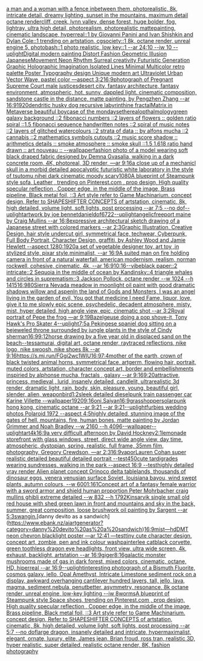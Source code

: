 [a man and a woman with a fence inbetween them, photorealistic, 8k, intricate detail, dreamy lighting, sunset in the mountains, maximum detail octane render](https://www.ebank.nz/aiartgenerator?category=a%20man%20and%20a%20woman%20with%20a%20fence%20inbetween%20them%2C%20photorealistic%2C%208k%2C%20intricate%20detail%2C%20dreamy%20lighting%2C%20sunset%20in%20the%20mountains%2C%20maximum%20detail%20octane%20render)[cliff, creek, lynn valley, dense forest, huge bolder, fog, lightray, ultra high detail, photorealism, photorealistic mattepainting, cinematic landscape, hyperreal::1 by Giovanni Panini and Ivan Shishkin and Dylan Cole::1 trending on artstation, cgsociety::1 8k, octane render, unreal engine 5, photobash::1 photo realistic, low key::1 --ar 24:10 --iw 10 --uplight](https://www.ebank.nz/aiartgenerator?category=cliff%2C%20creek%2C%20lynn%20valley%2C%20dense%20forest%2C%20huge%20bolder%2C%20fog%2C%20lightray%2C%20ultra%20high%20detail%2C%20photorealism%2C%20photorealistic%20mattepainting%2C%20cinematic%20landscape%2C%20hyperreal%3A%3A1%20by%20Giovanni%20Panini%20and%20Ivan%20Shishkin%20and%20Dylan%20Cole%3A%3A1%20trending%20on%20artstation%2C%20cgsociety%3A%3A1%208k%2C%20octane%20render%2C%20unreal%20engine%205%2C%20photobash%3A%3A1%20photo%20realistic%2C%20low%20key%3A%3A1%20--ar%2024%3A10%20--iw%2010%20--uplight)[Digital modern painting Distort Fashion Geometric Illusion JapaneseMovement Neon Rhythm Surreal creativity Futuristic Generation Graphic Holographic Imagination Isolated Lines Minimal Multicolor retro palette Poster Typography design Unique modern art Ultraviolet Urban Vector Wave, pastel color —aspect 3:2](https://www.ebank.nz/aiartgenerator?category=Digital%20modern%20painting%20Distort%20Fashion%20Geometric%20Illusion%20JapaneseMovement%20Neon%20Rhythm%20Surreal%20creativity%20Futuristic%20Generation%20Graphic%20Holographic%20Imagination%20Isolated%20Lines%20Minimal%20Multicolor%20retro%20palette%20Poster%20Typography%20design%20Unique%20modern%20art%20Ultraviolet%20Urban%20Vector%20Wave%2C%20pastel%20color%20%E2%80%94aspect%203%3A2)[16:9](https://www.ebank.nz/aiartgenerator?category=16%3A9)[photograph of Pregnant Supreme Court male justices](https://www.ebank.nz/aiartgenerator?category=photograph%20of%20Pregnant%20Supreme%20Court%20male%20justices)[desert city, fantasy architecture, fantasy environment, atmospheric, hot, sunny, dappled light. cinematic composition, sandstone castle in the distance, matte painting, by Pengzhen Zhang --ar 16:9](https://www.ebank.nz/aiartgenerator?category=desert%20city%2C%20fantasy%20architecture%2C%20fantasy%20environment%2C%20atmospheric%2C%20hot%2C%20sunny%2C%20dappled%20light.%20cinematic%20composition%2C%20sandstone%20castle%20in%20the%20distance%2C%20matte%20painting%2C%20by%20Pengzhen%20Zhang%20--ar%2016%3A9)[1920](https://www.ebank.nz/aiartgenerator?category=1920)[dendritic husky dog recursive labyrinthine fractal](https://www.ebank.nz/aiartgenerator?category=dendritic%20husky%20dog%20recursive%20labyrinthine%20fractal)[Matrix in Metaverse beautiful boy](https://www.ebank.nz/aiartgenerator?category=Matrix%20in%20Metaverse%20beautiful%20boy)[case of the mondays](https://www.ebank.nz/aiartgenerator?category=case%20of%20the%20mondays)[ethereal](https://www.ebank.nz/aiartgenerator?category=ethereal)[opthalmology](https://www.ebank.nz/aiartgenerator?category=opthalmology)[green galaxy background ::2 fibonacci numbers ::2 layers of flowers :: golden ratio spiral ::1.5 fibonacci sequence handwritten notes ::2 spiral of music notes ::2 layers of glitched watercolours ::2 strata of data :: by alfons mucha ::2 cannabis ::2 mathematics symbols cutouts ::2 music score shadow :: arithmetics details :: smoke atmosphere :: smoke skull ::1.5 1.618 ratio hand drawn :: art nouveau :: --wallpaper](https://www.ebank.nz/aiartgenerator?category=green%20galaxy%20background%20%3A%3A2%20fibonacci%20numbers%20%3A%3A2%20layers%20of%20flowers%20%3A%3A%20golden%20ratio%20spiral%20%3A%3A1.5%20fibonacci%20sequence%20handwritten%20notes%20%3A%3A2%20spiral%20of%20music%20notes%20%3A%3A2%20layers%20of%20glitched%20watercolours%20%3A%3A2%20strata%20of%20data%20%3A%3A%20by%20alfons%20mucha%20%3A%3A2%20cannabis%20%3A%3A2%20mathematics%20symbols%20cutouts%20%3A%3A2%20music%20score%20shadow%20%3A%3A%20arithmetics%20details%20%3A%3A%20smoke%20atmosphere%20%3A%3A%20smoke%20skull%20%3A%3A1.5%201.618%20ratio%20hand%20drawn%20%3A%3A%20art%20nouveau%20%3A%3A%20--wallpaper)[fashion photo of a model wearing soft black draped fabric designed by Demna Gvasalia, walking in a dark concrete room, 4K, photoreal, 3D render, —ar 9:16](https://www.ebank.nz/aiartgenerator?category=fashion%20photo%20of%20a%20model%20wearing%20soft%20black%20draped%20fabric%20designed%20by%20Demna%20Gvasalia%2C%20walking%20in%20a%20dark%20concrete%20room%2C%204K%2C%20photoreal%2C%203D%20render%2C%20%E2%80%94ar%209%3A16)[a close up of a mechanicl skull in a morbid detailed apocalyptic futuristic white laboratory in the style of tsutomu nihei dark cinematic moody scary](https://www.ebank.nz/aiartgenerator?category=a%20close%20up%20of%20a%20mechanicl%20skull%20in%20a%20morbid%20detailed%20apocalyptic%20futuristic%20white%20laboratory%20in%20the%20style%20of%20tsutomu%20nihei%20dark%20cinematic%20moody%20scary)[1080](https://www.ebank.nz/aiartgenerator?category=1080)[A blueprint of Steampunk style sofa,  Leather ,  trending on Pinterest.com  , prop design, High quality specular reflection , Copper  edge, in the middle of the image, Brass pipeline,  Black metal foil,  ::3  Art style refer to Game Machinarium.  concept design, Refer to SHAPESHIFTER CONCEPTS  of artstation, cinematic,  8k, high detailed,  volume light,  soft lights,  post processing    --ar 7:5   --no dof](https://www.ebank.nz/aiartgenerator?category=A%20blueprint%20of%20Steampunk%20style%20sofa%2C%20%20Leather%20%2C%20%20trending%20on%20Pinterest.com%20%20%2C%20prop%20design%2C%20High%20quality%20specular%20reflection%20%2C%20Copper%20%20edge%2C%20in%20the%20middle%20of%20the%20image%2C%20Brass%20pipeline%2C%20%20Black%20metal%20foil%2C%20%20%3A%3A3%20%20Art%20style%20refer%20to%20Game%20Machinarium.%20%20concept%20design%2C%20Refer%20to%20SHAPESHIFTER%20CONCEPTS%20%20of%20artstation%2C%20cinematic%2C%20%208k%2C%20high%20detailed%2C%20%20volume%20light%2C%20%20soft%20lights%2C%20%20post%20processing%20%20%20%20--ar%207%3A5%20%20%20--no%20dof)[--uplight](https://www.ebank.nz/aiartgenerator?category=--uplight)[artwork by joe bennet](https://www.ebank.nz/aiartgenerator?category=artwork%20by%20joe%20bennet)[daniel](https://www.ebank.nz/aiartgenerator?category=daniel)[dof](https://www.ebank.nz/aiartgenerator?category=dof)[6722](https://www.ebank.nz/aiartgenerator?category=6722)[--uplight](https://www.ebank.nz/aiartgenerator?category=--uplight)[angelic](https://www.ebank.nz/aiartgenerator?category=angelic)[freeport maine by Craig Mullins  --ar 16:8](https://www.ebank.nz/aiartgenerator?category=freeport%20maine%20by%20Craig%20Mullins%20%20--ar%2016%3A8)[expressive architectural sketch drawing of a Japanese street with colored markers --ar 2:3](https://www.ebank.nz/aiartgenerator?category=expressive%20architectural%20sketch%20drawing%20of%20a%20Japanese%20street%20with%20colored%20markers%20--ar%202%3A3)[Graphic Illustration, Creative Design, hair style undercut girl, symmetrical face, techwear, Cyberpunk, Full Body Portrait, Character Design, graffiti, by Ashley Wood and Jamie Hewlett --aspect 1280:1920](https://www.ebank.nz/aiartgenerator?category=Graphic%20Illustration%2C%20Creative%20Design%2C%20hair%20style%20undercut%20girl%2C%20symmetrical%20face%2C%20techwear%2C%20Cyberpunk%2C%20Full%20Body%20Portrait%2C%20Character%20Design%2C%20graffiti%2C%20by%20Ashley%20Wood%20and%20Jamie%20Hewlett%20--aspect%201280%3A1920)[a set of vegetable designer toy, art toy ,in stylized style, pixar style,minimalist, --ar 16:9](https://www.ebank.nz/aiartgenerator?category=a%20set%20of%20vegetable%20designer%20toy%2C%20art%20toy%20%2Cin%20stylized%20style%2C%20pixar%20style%2Cminimalist%2C%20--ar%2016%3A9)[A suited man on fire holding camera in front of a natural waterfall, american modernism, realism, norman rockwell, cohesive, cinematic, 4k, --ar 16:9](https://www.ebank.nz/aiartgenerator?category=A%20suited%20man%20on%20fire%20holding%20camera%20in%20front%20of%20a%20natural%20waterfall%2C%20american%20modernism%2C%20realism%2C%20norman%20rockwell%2C%20cohesive%2C%20cinematic%2C%204k%2C%20--ar%2016%3A9)[10:16](https://www.ebank.nz/aiartgenerator?category=10%3A16)[--vibe](https://www.ebank.nz/aiartgenerator?category=--vibe)[black paper::2 intricate::2 Sequoia in the middle of ocean by Kandinsky::4 triangle whales and circles in suprematism::3 Jackson Pollock, octane render --w 1024 --h 1415](https://www.ebank.nz/aiartgenerator?category=black%20paper%3A%3A2%20intricate%3A%3A2%20Sequoia%20in%20the%20middle%20of%20ocean%20by%20Kandinsky%3A%3A4%20triangle%20whales%20and%20circles%20in%20suprematism%3A%3A3%20Jackson%20Pollock%2C%20octane%20render%20--w%201024%20--h%201415)[16:9](https://www.ebank.nz/aiartgenerator?category=16%3A9)[80](https://www.ebank.nz/aiartgenerator?category=80)[Sierra Nevada meadow in moonlight oil paint with good dramatic shadows willow and aspen](https://www.ebank.nz/aiartgenerator?category=Sierra%20Nevada%20meadow%20in%20moonlight%20oil%20paint%20with%20good%20dramatic%20shadows%20willow%20and%20aspen)[In the land of Gods and Monsters, I was an angel living in the garden of evil, You got that medicine I need Fame, liquor, love, give it to me slowly epic scene, psychedelic, decadent atmosphere, misty, mist, hyper detailed, high angle view, epic, cinematic shot --ar 3:2](https://www.ebank.nz/aiartgenerator?category=In%20the%20land%20of%20Gods%20and%20Monsters%2C%20I%20was%20an%20angel%20living%20in%20the%20garden%20of%20evil%2C%20You%20got%20that%20medicine%20I%20need%20Fame%2C%20liquor%2C%20love%2C%20give%20it%20to%20me%20slowly%20epic%20scene%2C%20psychedelic%2C%20decadent%20atmosphere%2C%20misty%2C%20mist%2C%20hyper%20detailed%2C%20high%20angle%20view%2C%20epic%2C%20cinematic%20shot%20--ar%203%3A2)[Royal portrait of Pepe the frog —ar 9:19](https://www.ebank.nz/aiartgenerator?category=Royal%20portrait%20of%20Pepe%20the%20frog%20%E2%80%94ar%209%3A19)[Bazelgeuse doing a pop shove-it, Tony Hawk's Pro Skater 4](https://www.ebank.nz/aiartgenerator?category=Bazelgeuse%20doing%20a%20pop%20shove-it%2C%20Tony%20Hawk%27s%20Pro%20Skater%204)[--uplight](https://www.ebank.nz/aiartgenerator?category=--uplight)[7:5](https://www.ebank.nz/aiartgenerator?category=7%3A5)[a Pekingese spaniel dog sitting on a bejeweled throne surrounded by jungle plants in the style of Cindy sherman](https://www.ebank.nz/aiartgenerator?category=a%20Pekingese%20spaniel%20dog%20sitting%20on%20a%20bejeweled%20throne%20surrounded%20by%20jungle%20plants%20in%20the%20style%20of%20Cindy%20sherman)[16:9](https://www.ebank.nz/aiartgenerator?category=16%3A9)[9:12](https://www.ebank.nz/aiartgenerator?category=9%3A12)[horse drawing by a five year old in displaced sand on the beach](https://www.ebank.nz/aiartgenerator?category=horse%20drawing%20by%20a%20five%20year%20old%20in%20displaced%20sand%20on%20the%20beach)[--tes](https://www.ebank.nz/aiartgenerator?category=--tes)[samurai, digital art, octane render, raytraced reflections, nike logo, nike swoosh, nike shoes 8k --ar 9:16](https://www.ebank.nz/aiartgenerator?category=samurai%2C%20digital%20art%2C%20octane%20render%2C%20raytraced%20reflections%2C%20nike%20logo%2C%20nike%20swoosh%2C%20nike%20shoes%208k%20--ar%209%3A16)[<https://s.mj.run/FGgi2wc1WIU>](https://www.ebank.nz/aiartgenerator?category=%3Chttps%3A//s.mj.run/FGgi2wc1WIU%3E)[16:9](https://www.ebank.nz/aiartgenerator?category=16%3A9)[7:4](https://www.ebank.nz/aiartgenerator?category=7%3A4)[mother of the earth, crown of black twisted animal horns, symmetrical face, artgerm, flowing hair, portrait, muted colors, artstation, character concept art, border and embellishments inspiried by alphonse mucha, fractals , galaxy --ar 9:16](https://www.ebank.nz/aiartgenerator?category=mother%20of%20the%20earth%2C%20crown%20of%20black%20twisted%20animal%20horns%2C%20symmetrical%20face%2C%20artgerm%2C%20flowing%20hair%2C%20portrait%2C%20muted%20colors%2C%20artstation%2C%20character%20concept%20art%2C%20border%20and%20embellishments%20inspiried%20by%20alphonse%20mucha%2C%20fractals%20%2C%20galaxy%20--ar%209%3A16)[9:20](https://www.ebank.nz/aiartgenerator?category=9%3A20)[attractive, princess, medieval , lurid, insanely detailed, candlelit, ultrarealistic 3d render, dramatic light, rain, body, skin, pleasure, young, beautiful girl, slender, alien, weapon](https://www.ebank.nz/aiartgenerator?category=attractive%2C%20princess%2C%20medieval%20%2C%20lurid%2C%20insanely%20detailed%2C%20candlelit%2C%20ultrarealistic%203d%20render%2C%20dramatic%20light%2C%20rain%2C%20body%2C%20skin%2C%20pleasure%2C%20young%2C%20beautiful%20girl%2C%20slender%2C%20alien%2C%20weapon)[bird](https://www.ebank.nz/aiartgenerator?category=bird)[1:2](https://www.ebank.nz/aiartgenerator?category=1%3A2)[sleek detailed dieselpunk train passenger car Karine Villette --wallpaper](https://www.ebank.nz/aiartgenerator?category=sleek%20detailed%20dieselpunk%20train%20passenger%20car%20Karine%20Villette%20--wallpaper)[1920](https://www.ebank.nz/aiartgenerator?category=1920)[9:16](https://www.ebank.nz/aiartgenerator?category=9%3A16)[oni,Saiyan](https://www.ebank.nz/aiartgenerator?category=oni%2CSaiyan)[16:9](https://www.ebank.nz/aiartgenerator?category=16%3A9)[grasshopper](https://www.ebank.nz/aiartgenerator?category=grasshopper)[solarpunk hong kong, cinematic octane --ar 9:21 --ar 9:21](https://www.ebank.nz/aiartgenerator?category=solarpunk%20hong%20kong%2C%20cinematic%20octane%20--ar%209%3A21%20--ar%209%3A21)[--uplight](https://www.ebank.nz/aiartgenerator?category=--uplight)[furbies wedding photos Polaroid 1972 --aspect 4:5](https://www.ebank.nz/aiartgenerator?category=furbies%20wedding%20photos%20Polaroid%201972%20--aspect%204%3A5)[highly detailed, stunning image of the gates of hell, mountains, fire, human bones, matte painting by Jordan Grimmer and Noah Bradley --w 2160 --h 4096](https://www.ebank.nz/aiartgenerator?category=highly%20detailed%2C%20stunning%20image%20of%20the%20gates%20of%20hell%2C%20mountains%2C%20fire%2C%20human%20bones%2C%20matte%20painting%20by%20Jordan%20Grimmer%20and%20Noah%20Bradley%20--w%202160%20--h%204096)[--wallpaper](https://www.ebank.nz/aiartgenerator?category=--wallpaper)[--uplight](https://www.ebank.nz/aiartgenerator?category=--uplight)[art](https://www.ebank.nz/aiartgenerator?category=art)[4k](https://www.ebank.nz/aiartgenerator?category=4k)[16:9](https://www.ebank.nz/aiartgenerator?category=16%3A9)[a very difficult afternoon by David Hockney](https://www.ebank.nz/aiartgenerator?category=a%20very%20difficult%20afternoon%20by%20David%20Hockney)[2:1](https://www.ebank.nz/aiartgenerator?category=2%3A1)[lemonade storefront with glass windows, street, direct wide angle view, day time, atmospheric, dystopian, spring, realistic, full frame, 35mm film, photography, Gregory Crewdson, —ar 2:3](https://www.ebank.nz/aiartgenerator?category=lemonade%20storefront%20with%20glass%20windows%2C%20street%2C%20direct%20wide%20angle%20view%2C%20day%20time%2C%20atmospheric%2C%20dystopian%2C%20spring%2C%20realistic%2C%20full%20frame%2C%2035mm%20film%2C%20photography%2C%20Gregory%20Crewdson%2C%20%E2%80%94ar%202%3A3)[16:9](https://www.ebank.nz/aiartgenerator?category=16%3A9)[vapor](https://www.ebank.nz/aiartgenerator?category=vapor)[Lauren Cohan super realistic detailed beautiful detailed portrait --test](https://www.ebank.nz/aiartgenerator?category=Lauren%20Cohan%20super%20realistic%20detailed%20beautiful%20detailed%20portrait%20--test)[450](https://www.ebank.nz/aiartgenerator?category=450)[cute tardigrades wearing sundresses, walking in the park --aspect 16:9 --test](https://www.ebank.nz/aiartgenerator?category=cute%20tardigrades%20wearing%20sundresses%2C%20walking%20in%20the%20park%20--aspect%2016%3A9%20--test)[highly detailed vray render Alien planet concept Orinoco delta tablelands, thousands of dinosaur eggs, venera venusian surface Soviet, louisiana bayou, wind swept plants, autumn colours, --w 600](https://www.ebank.nz/aiartgenerator?category=highly%20detailed%20vray%20render%20Alien%20planet%20concept%20Orinoco%20delta%20tablelands%2C%20thousands%20of%20dinosaur%20eggs%2C%20venera%20venusian%20surface%20Soviet%2C%20louisiana%20bayou%2C%20wind%20swept%20plants%2C%20autumn%20colours%2C%20--w%20600)[1:1](https://www.ebank.nz/aiartgenerator?category=1%3A1)[6](https://www.ebank.nz/aiartgenerator?category=6)[1](https://www.ebank.nz/aiartgenerator?category=1)[Concept art of a fantasy female warrior with a sword armor and shield human proportion Peter Mohrbacher craig mullins ghibli extreme detailed  --w 832 --h 1792](https://www.ebank.nz/aiartgenerator?category=Concept%20art%20of%20a%20fantasy%20female%20warrior%20with%20a%20sword%20armor%20and%20shield%20human%20proportion%20Peter%20Mohrbacher%20craig%20mullins%20ghibli%20extreme%20detailed%20%20--w%20832%20--h%201792)[Kinsarvik single small old red house with shed green lawn in front and mountains and sky in the back, summer, great composition, loose brushwork oil painting by Sargent --ar 5:3](https://www.ebank.nz/aiartgenerator?category=Kinsarvik%20single%20small%20old%20red%20house%20with%20shed%20green%20lawn%20in%20front%20and%20mountains%20and%20sky%20in%20the%20back%2C%20summer%2C%20great%20composition%2C%20loose%20brushwork%20oil%20painting%20by%20Sargent%20--ar%205%3A3)[swangin.](https://www.ebank.nz/aiartgenerator?category=swangin.)[danny devito as a sandwich](https://www.ebank.nz/aiartgenerator?category=danny%20devito%20as%20a%20sandwich)[16:9](https://www.ebank.nz/aiartgenerator?category=16%3A9)[mist](https://www.ebank.nz/aiartgenerator?category=mist)[—hd](https://www.ebank.nz/aiartgenerator?category=%E2%80%94hd)[DMT neon chevron blacklight poster —ar 12:41 —test](https://www.ebank.nz/aiartgenerator?category=DMT%20neon%20chevron%20blacklight%20poster%20%E2%80%94ar%2012%3A41%20%E2%80%94test)[tiny cute character design, concept art, zombie, pen and ink colour wash](https://www.ebank.nz/aiartgenerator?category=tiny%20cute%20character%20design%2C%20concept%20art%2C%20zombie%2C%20pen%20and%20ink%20colour%20wash)[painterlee cat](https://www.ebank.nz/aiartgenerator?category=painterlee%20cat)[black corvette, green toothless dragon eye headlights, front view, ultra wide screen, 4k, exhaust, backlight, artstation --ar 16:9](https://www.ebank.nz/aiartgenerator?category=black%20corvette%2C%20green%20toothless%20dragon%20eye%20headlights%2C%20front%20view%2C%20ultra%20wide%20screen%2C%204k%2C%20exhaust%2C%20backlight%2C%20artstation%20--ar%2016%3A9)[giger](https://www.ebank.nz/aiartgenerator?category=giger)[8:16](https://www.ebank.nz/aiartgenerator?category=8%3A16)[galactic monster mushrooms made of gas in dark forest, mixed colors, cinematic, octane, HD, hiperreal --ar 16:9](https://www.ebank.nz/aiartgenerator?category=galactic%20monster%20mushrooms%20made%20of%20gas%20in%20dark%20forest%2C%20mixed%20colors%2C%20cinematic%2C%20octane%2C%20HD%2C%20hiperreal%20--ar%2016%3A9)[--uplight](https://www.ebank.nz/aiartgenerator?category=--uplight)[interesting photograph of a Bismuth Fluorite, cosmos galaxy, jello, Opal Amethyst, Intricate Limestone sediment rock on a display, awkward overhanging cantilever hundred layers, tall, jello, lava, magma, sediment,nebula, penutbetter, asymmetry, resonance, 8k octane render, unreal engine, low-key lighting --iw 8](https://www.ebank.nz/aiartgenerator?category=interesting%20photograph%20of%20a%20Bismuth%20Fluorite%2C%20cosmos%20galaxy%2C%20jello%2C%20Opal%20Amethyst%2C%20Intricate%20Limestone%20sediment%20rock%20on%20a%20display%2C%20awkward%20overhanging%20cantilever%20hundred%20layers%2C%20tall%2C%20jello%2C%20lava%2C%20magma%2C%20sediment%2Cnebula%2C%20penutbetter%2C%20asymmetry%2C%20resonance%2C%208k%20octane%20render%2C%20unreal%20engine%2C%20low-key%20lighting%20--iw%208)[worms](https://www.ebank.nz/aiartgenerator?category=worms)[A blueprint of Steampunk style Space shoes,    trending on Pinterest.com  , prop design, High quality specular reflection , Copper  edge, in the middle of the image, Brass pipeline,  Black metal foil,  ::3  Art style refer to Game Machinarium.  concept design, Refer to SHAPESHIFTER CONCEPTS  of artstation, cinematic,  8k, high detailed,  volume light,  soft lights,  post processing    --ar 5:7   --no dof](https://www.ebank.nz/aiartgenerator?category=A%20blueprint%20of%20Steampunk%20style%20Space%20shoes%2C%20%20%20%20trending%20on%20Pinterest.com%20%20%2C%20prop%20design%2C%20High%20quality%20specular%20reflection%20%2C%20Copper%20%20edge%2C%20in%20the%20middle%20of%20the%20image%2C%20Brass%20pipeline%2C%20%20Black%20metal%20foil%2C%20%20%3A%3A3%20%20Art%20style%20refer%20to%20Game%20Machinarium.%20%20concept%20design%2C%20Refer%20to%20SHAPESHIFTER%20CONCEPTS%20%20of%20artstation%2C%20cinematic%2C%20%208k%2C%20high%20detailed%2C%20%20volume%20light%2C%20%20soft%20lights%2C%20%20post%20processing%20%20%20%20--ar%205%3A7%20%20%20--no%20dof)[large dragon, insanely detailed and intricate, hypermaximalist, elegant, ornate, luxury, elite, James jean, Brian froud, ross tran, realistic 3D, hyper realistic, super detailed, realistic octane render, 8K, fashion photography](https://www.ebank.nz/aiartgenerator?category=large%20dragon%2C%20insanely%20detailed%20and%20intricate%2C%20hypermaximalist%2C%20elegant%2C%20ornate%2C%20luxury%2C%20elite%2C%20James%20jean%2C%20Brian%20froud%2C%20ross%20tran%2C%20realistic%203D%2C%20hyper%20realistic%2C%20super%20detailed%2C%20realistic%20octane%20render%2C%208K%2C%20fashion%20photography)